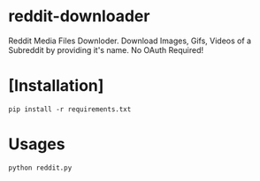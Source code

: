 # reddit-downloader
Reddit Media Files Downloder. Download Images, Gifs, Videos of a Subreddit by providing it's name. No OAuth Required!

# [Installation]
``pip install -r requirements.txt``
  
# Usages
  ``python reddit.py``
